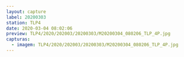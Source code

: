 ```yaml
---
layout: capture
label: 20200303
station: TLP4
date: 2020-03-04 08:02:06
preview: TLP4/2020/202003/20200303/M20200304_080206_TLP_4P.jpg
capturas:
  - imagem: TLP4/2020/202003/20200303/M20200304_080206_TLP_4P.jpg
---
```

